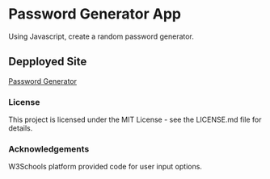 # Password Generator App
Using Javascript, create a random password generator.

## Depployed Site

[Password Generator](https://marktmcgraw.github.io/password-generator/)

### License

This project is licensed under the MIT License - see the LICENSE.md file for details.


### Acknowledgements

W3Schools platform provided code for user input options.
